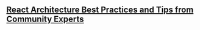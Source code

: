 ## [React Architecture Best Practices and Tips from Community Experts](https://www.simform.com/react-architecture-best-practices/)
